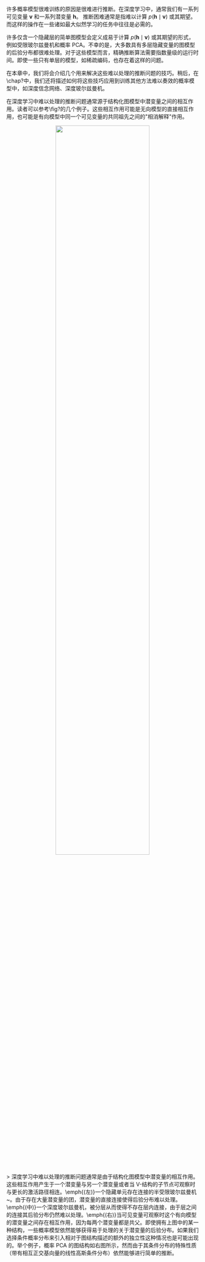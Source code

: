 

许多概率模型很难训练的原因是很难进行推断。在深度学习中，通常我们有一系列可见变量 $\boldsymbol v$ 和一系列潜变量 $\boldsymbol h$。
推断困难通常是指难以计算 $p(\boldsymbol h\mid\boldsymbol v)$ 或其期望。而这样的操作在一些诸如最大似然学习的任务中往往是必需的。

许多仅含一个隐藏层的简单图模型会定义成易于计算 $p(\boldsymbol h\mid\boldsymbol v)$ 或其期望的形式，例如受限玻尔兹曼机和概率 PCA。不幸的是，大多数具有多层隐藏变量的图模型的后验分布都很难处理。对于这些模型而言，精确推断算法需要指数量级的运行时间。即使一些只有单层的模型，如稀疏编码，也存在着这样的问题。


在本章中，我们将会介绍几个用来解决这些难以处理的推断问题的技巧。稍后，在\chap?中，我们还将描述如何将这些技巧应用到训练其他方法难以奏效的概率模型中，如深度信念网络、深度玻尔兹曼机。


在深度学习中难以处理的推断问题通常源于结构化图模型中潜变量之间的相互作用。读者可以参考\fig?的几个例子。这些相互作用可能是无向模型的直接相互作用，也可能是有向模型中同一个可见变量的共同祖先之间的"相消解释"作用。



<p align="center">
    <img width="70%" height="70%" src="http://images.iterate.site/blog/image/20190718/inkFbrDJWSsc.png?imageslim">
</p>
> 深度学习中难以处理的推断问题通常是由于结构化图模型中潜变量的相互作用。这些相互作用产生于一个潜变量与另一个潜变量或者当 V-结构的子节点可观察时与更长的激活路径相连。\emph{(左)}一个隐藏单元存在连接的半受限玻尔兹曼机~。由于存在大量潜变量的团，潜变量的直接连接使得后验分布难以处理。\emph{(中)}一个深度玻尔兹曼机，被分层从而使得不存在层内连接，由于层之间的连接其后验分布仍然难以处理。\emph{(右)}当可见变量可观察时这个有向模型的潜变量之间存在相互作用，因为每两个潜变量都是共父。即使拥有上图中的某一种结构，一些概率模型依然能够获得易于处理的关于潜变量的后验分布。如果我们选择条件概率分布来引入相对于图结构描述的额外的独立性这种情况也是可能出现的。举个例子，概率 PCA 的图结构如右图所示，然而由于其条件分布的特殊性质（带有相互正交基向量的线性高斯条件分布）依然能够进行简单的推断。
